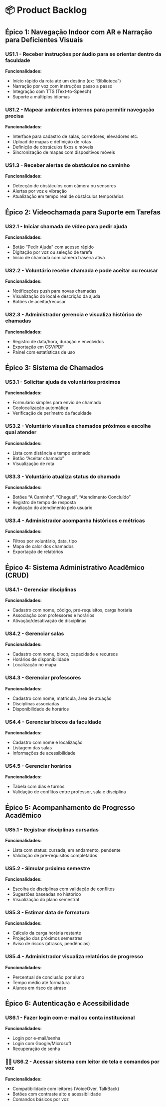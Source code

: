 # 📦 Product Backlog

## Épico 1: Navegação Indoor com AR e Narração para Deficientes Visuais

### US1.1 - Receber instruções por áudio para se orientar dentro da faculdade
**Funcionalidades:**
- Início rápido da rota até um destino (ex: “Biblioteca”)
- Narração por voz com instruções passo a passo
- Integração com TTS (Text-to-Speech)
- Suporte a múltiplos idiomas

### US1.2 - Mapear ambientes internos para permitir navegação precisa
**Funcionalidades:**
- Interface para cadastro de salas, corredores, elevadores etc.
- Upload de mapas e definição de rotas
- Definição de obstáculos fixos e móveis
- Sincronização de mapas com dispositivos móveis

### US1.3 - Receber alertas de obstáculos no caminho
**Funcionalidades:**
- Detecção de obstáculos com câmera ou sensores
- Alertas por voz e vibração
- Atualização em tempo real de obstáculos temporários

## Épico 2: Videochamada para Suporte em Tarefas

### US2.1 - Iniciar chamada de vídeo para pedir ajuda
**Funcionalidades:**
- Botão “Pedir Ajuda” com acesso rápido
- Digitação por voz ou seleção de tarefa
- Início de chamada com câmera traseira ativa

### US2.2 - Voluntário recebe chamada e pode aceitar ou recusar
**Funcionalidades:**
- Notificações push para novas chamadas
- Visualização do local e descrição da ajuda
- Botões de aceitar/recusar

### US2.3 - Administrador gerencia e visualiza histórico de chamadas
**Funcionalidades:**
- Registro de data/hora, duração e envolvidos
- Exportação em CSV/PDF
- Painel com estatísticas de uso

## Épico 3: Sistema de Chamados

### US3.1 - Solicitar ajuda de voluntários próximos
**Funcionalidades:**
- Formulário simples para envio de chamado
- Geolocalização automática
- Verificação de perímetro da faculdade

### US3.2 - Voluntário visualiza chamados próximos e escolhe qual atender
**Funcionalidades:**
- Lista com distância e tempo estimado
- Botão “Aceitar chamado”
- Visualização de rota

### US3.3 - Voluntário atualiza status do chamado
**Funcionalidades:**
- Botões “A Caminho”, “Cheguei”, “Atendimento Concluído”
- Registro de tempo de resposta
- Avaliação do atendimento pelo usuário

### US3.4 - Administrador acompanha históricos e métricas
**Funcionalidades:**
- Filtros por voluntário, data, tipo
- Mapa de calor dos chamados
- Exportação de relatórios

## Épico 4: Sistema Administrativo Acadêmico (CRUD)

### US4.1 - Gerenciar disciplinas
**Funcionalidades:**
- Cadastro com nome, código, pré-requisitos, carga horária
- Associação com professores e horários
- Ativação/desativação de disciplinas

### US4.2 - Gerenciar salas
**Funcionalidades:**
- Cadastro com nome, bloco, capacidade e recursos
- Horários de disponibilidade
- Localização no mapa

### US4.3 - Gerenciar professores
**Funcionalidades:**
- Cadastro com nome, matrícula, área de atuação
- Disciplinas associadas
- Disponibilidade de horários

### US4.4 - Gerenciar blocos da faculdade
**Funcionalidades:**
- Cadastro com nome e localização
- Listagem das salas
- Informações de acessibilidade

### US4.5 - Gerenciar horários
**Funcionalidades:**
- Tabela com dias e turnos
- Validação de conflitos entre professor, sala e disciplina

## Épico 5: Acompanhamento de Progresso Acadêmico

### US5.1 - Registrar disciplinas cursadas
**Funcionalidades:**
- Lista com status: cursada, em andamento, pendente
- Validação de pré-requisitos completados

### US5.2 - Simular próximo semestre
**Funcionalidades:**
- Escolha de disciplinas com validação de conflitos
- Sugestões baseadas no histórico
- Visualização do plano semestral

### US5.3 - Estimar data de formatura
**Funcionalidades:**
- Cálculo da carga horária restante
- Projeção dos próximos semestres
- Aviso de riscos (atrasos, pendências)

### US5.4 - Administrador visualiza relatórios de progresso
**Funcionalidades:**
- Percentual de conclusão por aluno
- Tempo médio até formatura
- Alunos em risco de atraso

## Épico 6: Autenticação e Acessibilidade

### US6.1 - Fazer login com e-mail ou conta institucional
**Funcionalidades:**
- Login por e-mail/senha
- Login com Google/Microsoft
- Recuperação de senha

### 🧑‍🦯 US6.2 - Acessar sistema com leitor de tela e comandos por voz
**Funcionalidades:**
- Compatibilidade com leitores (VoiceOver, TalkBack)
- Botões com contraste alto e acessibilidade
- Comandos básicos por voz
